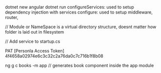 dotnet new angular
dotnet run
configureServices: used to setup dependency injection with services
configure: used to setup middleware, router,

// Module or NameSpace is a virtual directory structure, doesnt matter how folder is laid out in filesystem

// Add service to startup.cs

PAT [Personla Access Token] 4f4658a02974e6c3c32c2a76da0c7c716b1f8b08

ng g c books -m app // generates book component inside the app module
